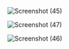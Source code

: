 ![Screenshot (45)](https://github.com/user-attachments/assets/baaedbac-ba5b-4c47-a80d-b2e89d0bc222)


![Screenshot (47)](https://github.com/user-attachments/assets/86b1f611-113b-49d3-b5bf-c81b113a8bbd)

![Screenshot (46)](https://github.com/user-attachments/assets/2fd2c386-6889-4600-a3ab-5d3571326b06)
